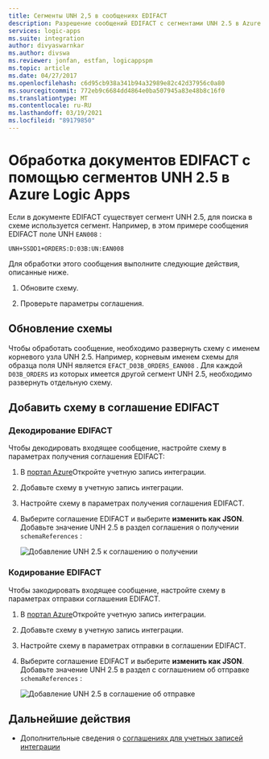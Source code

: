 ```yaml
---
title: Сегменты UNH 2,5 в сообщениях EDIFACT
description: Разрешение сообщений EDIFACT с сегментами UNH 2.5 в Azure Logic Apps с Пакет интеграции Enterprise
services: logic-apps
ms.suite: integration
author: divyaswarnkar
ms.author: divswa
ms.reviewer: jonfan, estfan, logicappspm
ms.topic: article
ms.date: 04/27/2017
ms.openlocfilehash: c6d95cb938a341b94a32989e82c42d37956c0a80
ms.sourcegitcommit: 772eb9c6684dd4864e0ba507945a83e48b8c16f0
ms.translationtype: MT
ms.contentlocale: ru-RU
ms.lasthandoff: 03/19/2021
ms.locfileid: "89179850"
---
```

# <a name="handle-edifact-documents-with-unh25-segments-in-azure-logic-apps"></a>Обработка документов EDIFACT с помощью сегментов UNH 2.5 в Azure Logic Apps

Если в документе EDIFACT существует сегмент UNH 2.5, для поиска в схеме используется сегмент. Например, в этом примере сообщения EDIFACT поле UNH `EAN008` :

`UNH+SSDD1+ORDERS:D:03B:UN:EAN008`

Для обработки этого сообщения выполните следующие действия, описанные ниже.

1. Обновите схему.

1. Проверьте параметры соглашения.

## <a name="update-the-schema"></a>Обновление схемы

Чтобы обработать сообщение, необходимо развернуть схему с именем корневого узла UNH 2.5. Например, корневым именем схемы для образца поля UNH является `EFACT_D03B_ORDERS_EAN008` . Для каждой `D03B_ORDERS` из которых имеется другой сегмент UNH 2.5, необходимо развернуть отдельную схему.

## <a name="add-schema-to-edifact-agreement"></a>Добавить схему в соглашение EDIFACT

### <a name="edifact-decode"></a>Декодирование EDIFACT

Чтобы декодировать входящее сообщение, настройте схему в параметрах получения соглашения EDIFACT:

1. В [портал Azure](https://portal.azure.com)Откройте учетную запись интеграции.

1. Добавьте схему в учетную запись интеграции.

1. Настройте схему в параметрах получения соглашения EDIFACT.

1. Выберите соглашение EDIFACT и выберите **изменить как JSON**. Добавьте значение UNH 2.5 в раздел соглашения о получении `schemaReferences` :

   ![Добавление UNH 2.5 к соглашению о получении](./media/logic-apps-enterprise-integration-edifact_inputfile_unh2.5/image1.png)

### <a name="edifact-encode"></a>Кодирование EDIFACT

Чтобы закодировать входящее сообщение, настройте схему в параметрах отправки соглашения EDIFACT.

1. В [портал Azure](https://portal.azure.com)Откройте учетную запись интеграции.

1. Добавьте схему в учетную запись интеграции.

1. Настройте схему в параметрах отправки в соглашении EDIFACT.

1. Выберите соглашение EDIFACT и выберите **изменить как JSON**. Добавьте значение UNH 2.5 в раздел с соглашением об отправке `schemaReferences` :

   ![Добавление UNH 2.5 в соглашение об отправке](./media/logic-apps-enterprise-integration-edifact_inputfile_unh2.5/image2.png)

## <a name="next-steps"></a>Дальнейшие действия

* Дополнительные сведения о [соглашениях для учетных записей интеграции](../logic-apps/logic-apps-enterprise-integration-agreements.md)
